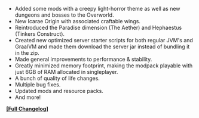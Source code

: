 




- Added some mods with a creepy light-horror theme as well as new dungeons and bosses to the Overworld.
- New Icarae Origin with associated craftable wings.
- Reintroduced the Paradise dimension (The Aether) and Hephaestus (Tinkers Construct).
- Created new optimized server starter scripts for both regular JVM's and GraalVM and made them download the server jar instead of bundling it in the zip.
- Made general improvements to performance & stability.
- Greatly minimized memory footprint, making the modpack playable with just 6GB of RAM allocated in singleplayer.
- A bunch of quality of life changes.
- Multiple bug fixes.
- Updated mods and resource packs.
- And more!

**[[Full Changelog]](https://crismpack.net/insomniahardcore/changelogs/1.20/1.20.1#v2.2.0)**